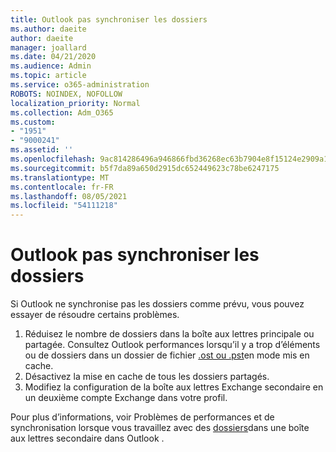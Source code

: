 ```yaml
---
title: Outlook pas synchroniser les dossiers
ms.author: daeite
author: daeite
manager: joallard
ms.date: 04/21/2020
ms.audience: Admin
ms.topic: article
ms.service: o365-administration
ROBOTS: NOINDEX, NOFOLLOW
localization_priority: Normal
ms.collection: Adm_O365
ms.custom:
- "1951"
- "9000241"
ms.assetid: ''
ms.openlocfilehash: 9ac814286496a946866fbd36268ec63b7904e8f15124e2909a134805fc615a7a
ms.sourcegitcommit: b5f7da89a650d2915dc652449623c78be6247175
ms.translationtype: MT
ms.contentlocale: fr-FR
ms.lasthandoff: 08/05/2021
ms.locfileid: "54111218"
---
```

# <a name="outlook-not-synching-folders"></a>Outlook pas synchroniser les dossiers

Si Outlook ne synchronise pas les dossiers comme prévu, vous pouvez essayer de résoudre certains problèmes.

1. Réduisez le nombre de dossiers dans la boîte aux lettres principale ou partagée. Consultez Outlook performances lorsqu’il y a trop d’éléments ou de dossiers dans un dossier de fichier [.ost ou .pst](https://support.microsoft.com/help/2768656)en mode mis en cache.
2. Désactivez la mise en cache de tous les dossiers partagés.
3. Modifiez la configuration de la boîte aux lettres Exchange secondaire en un deuxième compte Exchange dans votre profil.

Pour plus d’informations, voir Problèmes de performances et de synchronisation lorsque vous travaillez avec des [dossiers](https://support.microsoft.com/help/3115602)dans une boîte aux lettres secondaire dans Outlook .
